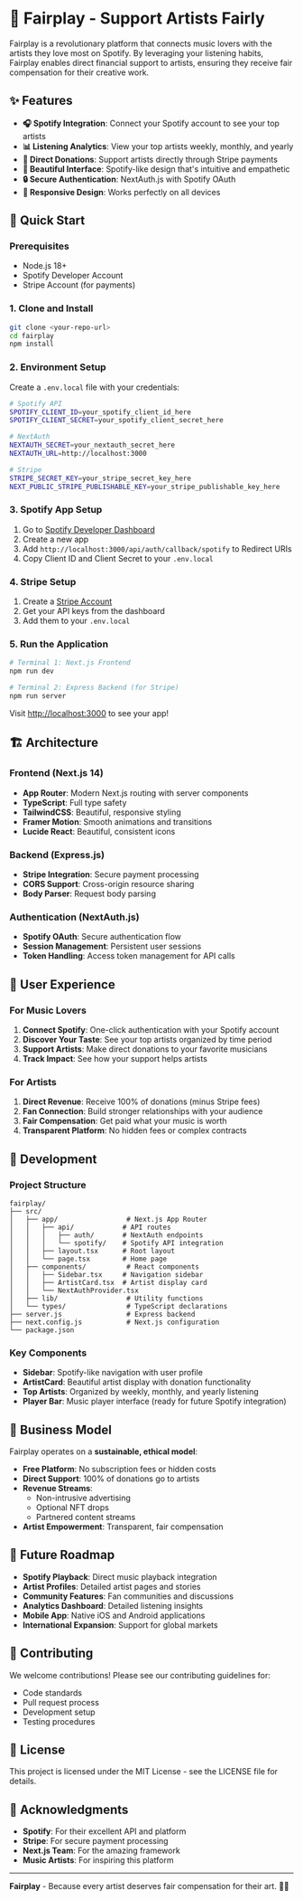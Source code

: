 # 🎵 Fairplay - Support Artists Fairly

Fairplay is a revolutionary platform that connects music lovers with the artists they love most on Spotify. By leveraging your listening habits, Fairplay enables direct financial support to artists, ensuring they receive fair compensation for their creative work.

## ✨ Features

- **🎧 Spotify Integration**: Connect your Spotify account to see your top artists
- **📊 Listening Analytics**: View your top artists weekly, monthly, and yearly
- **💝 Direct Donations**: Support artists directly through Stripe payments
- **🎨 Beautiful Interface**: Spotify-like design that's intuitive and empathetic
- **🔒 Secure Authentication**: NextAuth.js with Spotify OAuth
- **📱 Responsive Design**: Works perfectly on all devices

## 🚀 Quick Start

### Prerequisites

- Node.js 18+ 
- Spotify Developer Account
- Stripe Account (for payments)

### 1. Clone and Install

```bash
git clone <your-repo-url>
cd fairplay
npm install
```

### 2. Environment Setup

Create a `.env.local` file with your credentials:

```bash
# Spotify API
SPOTIFY_CLIENT_ID=your_spotify_client_id_here
SPOTIFY_CLIENT_SECRET=your_spotify_client_secret_here

# NextAuth
NEXTAUTH_SECRET=your_nextauth_secret_here
NEXTAUTH_URL=http://localhost:3000

# Stripe
STRIPE_SECRET_KEY=your_stripe_secret_key_here
NEXT_PUBLIC_STRIPE_PUBLISHABLE_KEY=your_stripe_publishable_key_here
```

### 3. Spotify App Setup

1. Go to [Spotify Developer Dashboard](https://developer.spotify.com/dashboard)
2. Create a new app
3. Add `http://localhost:3000/api/auth/callback/spotify` to Redirect URIs
4. Copy Client ID and Client Secret to your `.env.local`

### 4. Stripe Setup

1. Create a [Stripe Account](https://stripe.com)
2. Get your API keys from the dashboard
3. Add them to your `.env.local`

### 5. Run the Application

```bash
# Terminal 1: Next.js Frontend
npm run dev

# Terminal 2: Express Backend (for Stripe)
npm run server
```

Visit [http://localhost:3000](http://localhost:3000) to see your app!

## 🏗️ Architecture

### Frontend (Next.js 14)
- **App Router**: Modern Next.js routing with server components
- **TypeScript**: Full type safety
- **TailwindCSS**: Beautiful, responsive styling
- **Framer Motion**: Smooth animations and transitions
- **Lucide React**: Beautiful, consistent icons

### Backend (Express.js)
- **Stripe Integration**: Secure payment processing
- **CORS Support**: Cross-origin resource sharing
- **Body Parser**: Request body parsing

### Authentication (NextAuth.js)
- **Spotify OAuth**: Secure authentication flow
- **Session Management**: Persistent user sessions
- **Token Handling**: Access token management for API calls

## 📱 User Experience

### For Music Lovers
1. **Connect Spotify**: One-click authentication with your Spotify account
2. **Discover Your Taste**: See your top artists organized by time period
3. **Support Artists**: Make direct donations to your favorite musicians
4. **Track Impact**: See how your support helps artists

### For Artists
1. **Direct Revenue**: Receive 100% of donations (minus Stripe fees)
2. **Fan Connection**: Build stronger relationships with your audience
3. **Fair Compensation**: Get paid what your music is worth
4. **Transparent Platform**: No hidden fees or complex contracts

## 🔧 Development

### Project Structure
```
fairplay/
├── src/
│   ├── app/                 # Next.js App Router
│   │   ├── api/            # API routes
│   │   │   ├── auth/       # NextAuth endpoints
│   │   │   └── spotify/    # Spotify API integration
│   │   ├── layout.tsx      # Root layout
│   │   └── page.tsx        # Home page
│   ├── components/          # React components
│   │   ├── Sidebar.tsx     # Navigation sidebar
│   │   ├── ArtistCard.tsx  # Artist display card
│   │   └── NextAuthProvider.tsx
│   ├── lib/                 # Utility functions
│   └── types/               # TypeScript declarations
├── server.js                # Express backend
├── next.config.js           # Next.js configuration
└── package.json
```

### Key Components

- **Sidebar**: Spotify-like navigation with user profile
- **ArtistCard**: Beautiful artist display with donation functionality
- **Top Artists**: Organized by weekly, monthly, and yearly listening
- **Player Bar**: Music player interface (ready for future Spotify integration)

## 🌟 Business Model

Fairplay operates on a **sustainable, ethical model**:

- **Free Platform**: No subscription fees or hidden costs
- **Direct Support**: 100% of donations go to artists
- **Revenue Streams**: 
  - Non-intrusive advertising
  - Optional NFT drops
  - Partnered content streams
- **Artist Empowerment**: Transparent, fair compensation

## 🚀 Future Roadmap

- **Spotify Playback**: Direct music playback integration
- **Artist Profiles**: Detailed artist pages and stories
- **Community Features**: Fan communities and discussions
- **Analytics Dashboard**: Detailed listening insights
- **Mobile App**: Native iOS and Android applications
- **International Expansion**: Support for global markets

## 🤝 Contributing

We welcome contributions! Please see our contributing guidelines for:
- Code standards
- Pull request process
- Development setup
- Testing procedures

## 📄 License

This project is licensed under the MIT License - see the LICENSE file for details.

## 🙏 Acknowledgments

- **Spotify**: For their excellent API and platform
- **Stripe**: For secure payment processing
- **Next.js Team**: For the amazing framework
- **Music Artists**: For inspiring this platform

---

**Fairplay** - Because every artist deserves fair compensation for their art. 🎵✨
